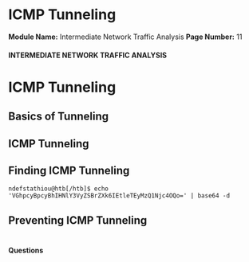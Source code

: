 <!--
 // Platform: Academy
// URL: https://academy.hackthebox.com/module/229/section/2461
// Platform Version: V1
// Module ID: 229
// Module Name: Intermediate Network Traffic Analysis
// Module Difficulty: Easy
// Section ID: 2461
// Section Title: ICMP Tunneling
// Page Title: Hack The Box - Academy
// Page Number: 11
-->

# ICMP Tunneling

**Module Name:** Intermediate Network Traffic Analysis **Page Number:** 11

#### 

#### INTERMEDIATE NETWORK TRAFFIC ANALYSIS

# ICMP Tunneling

## Basics of Tunneling

## ICMP Tunneling

## Finding ICMP Tunneling

``` shell-session
ndefstathiou@htb[/htb]$ echo 'VGhpcyBpcyBhIHNlY3VyZSBrZXk6IEtleTEyMzQ1Njc4OQo=' | base64 -d
```

## Preventing ICMP Tunneling

# 

# 

#### Questions

####